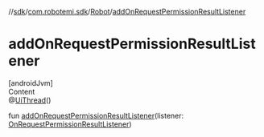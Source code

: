 //[sdk](../../../index.md)/[com.robotemi.sdk](../index.md)/[Robot](index.md)/[addOnRequestPermissionResultListener](add-on-request-permission-result-listener.md)



# addOnRequestPermissionResultListener  
[androidJvm]  
Content  
@[UiThread](https://developer.android.com/reference/kotlin/androidx/annotation/UiThread.html)()  
  
fun [addOnRequestPermissionResultListener](add-on-request-permission-result-listener.md)(listener: [OnRequestPermissionResultListener](../../com.robotemi.sdk.permission/-on-request-permission-result-listener/index.md))  



